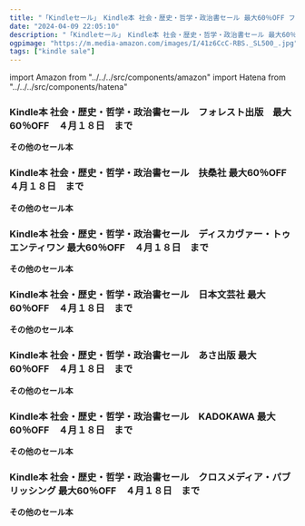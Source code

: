```yaml
---
title: "「Kindleセール」　Kindle本 社会・歴史・哲学・政治書セール 最大60％OFF フォレスト出版、扶桑社、ディスカヴァー・トゥエンティワン、日本文芸社、あさ出版、KADOKAWA、クロスメディア・パブリッシング"
date: "2024-04-09 22:05:10"
description: "「Kindleセール」　Kindle本 社会・歴史・哲学・政治書セール 最大60％OFF フォレスト出版、扶桑社、ディスカヴァー・トゥエンティワン、日本文芸社、あさ出版、KADOKAWA、クロスメディア・パブリッシング"
ogpimage: "https://m.media-amazon.com/images/I/41z6CcC-RBS._SL500_.jpg"
tags: ["kindle sale"]
---
```

import Amazon from "../../../src/components/amazon"
import Hatena from "../../../src/components/hatena"





### Kindle本 社会・歴史・哲学・政治書セール　フォレスト出版　最大60％OFF　４月１８日　まで


<Amazon asin="B092441Z5F" />



<Amazon asin="B06XFPYZ8P" />



<Amazon asin="B078GNFFYT" />



<Amazon asin="B078GNFFYT" />


**その他のセール本**

<Hatena src="https://kyukyunyorituryo.github.io/kindle_sale/20240418a2458015005forest/" title=""/>

### Kindle本 社会・歴史・哲学・政治書セール　扶桑社 最大60％OFF　４月１８日　まで


<Amazon asin="B09TTKWR8N" />



<Amazon asin="B0CFF1DPDV" />



<Amazon asin="B0BCDC7F1C" />


**その他のセール本**

<Hatena src="https://kyukyunyorituryo.github.io/kindle_sale/20240418a2458015005fuso/" title=""/>

### Kindle本 社会・歴史・哲学・政治書セール　ディスカヴァー・トゥエンティワン 最大60％OFF　４月１８日　まで


<Amazon asin="B009SKNUN2" />



<Amazon asin="B0B826MRNN" />



<Amazon asin="B019WTGKPI" />


**その他のセール本**

<Hatena src="https://kyukyunyorituryo.github.io/kindle_sale/20240418a2458015005d21/" title=""/>

### Kindle本 社会・歴史・哲学・政治書セール　日本文芸社 最大60％OFF　４月１８日　まで


<Amazon asin="B07FH87M17" />



<Amazon asin="B07VS3QV5B" />



<Amazon asin="B07Z66YGFQ" />


**その他のセール本**

<Hatena src="https://kyukyunyorituryo.github.io/kindle_sale/20240418a24580150051nihon/" title=""/>

### Kindle本 社会・歴史・哲学・政治書セール　あさ出版 最大60％OFF　４月１８日　まで


<Amazon asin="B09S5W41CP" />



<Amazon asin="B0BMPG4VZS" />


**その他のセール本**

<Hatena src="https://kyukyunyorituryo.github.io/kindle_sale/20240418a24580150051asa/" title=""/>

### Kindle本 社会・歴史・哲学・政治書セール　KADOKAWA 最大60％OFF　４月１８日　まで


<Amazon asin="B088LWL4G2" />



<Amazon asin="B0BMQ1TTSR" />



<Amazon asin="B078MW42H4" />


**その他のセール本**

<Hatena src="https://kyukyunyorituryo.github.io/kindle_sale/20240418a24580150051kadokawa/" title=""/>

### Kindle本 社会・歴史・哲学・政治書セール　クロスメディア・パブリッシング 最大60％OFF　４月１８日　まで


<Amazon asin="B099DDJSL9" />



<Amazon asin="B093G5GKFF" />



<Amazon asin="B09G63NSTY" />


**その他のセール本**

<Hatena src="https://kyukyunyorituryo.github.io/kindle_sale/20240418a24580150051cross/" title=""/>